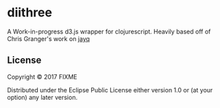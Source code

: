 # diithree

A Work-in-progress d3.js wrapper for clojurescript.
Heavily based off of Chris Granger's work on [jayq](https://github.com/ibdknox/jayq)


## License

Copyright © 2017 FIXME

Distributed under the Eclipse Public License either version 1.0 or (at
your option) any later version.
